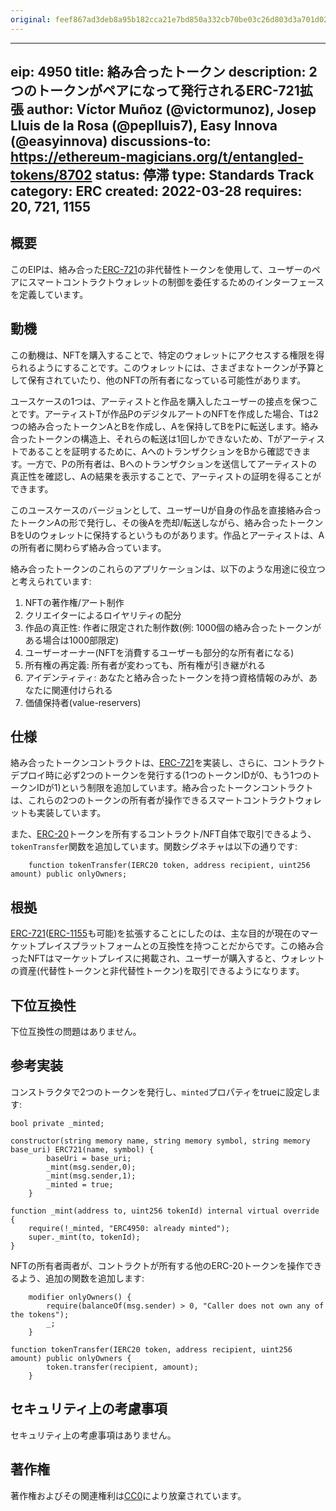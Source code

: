 ```yaml
---
original: feef867ad3deb8a95b182cca21e7bd850a332cb70be03c26d803d3a701d020fc
---
```


---
eip: 4950
title: 絡み合ったトークン
description: 2つのトークンがペアになって発行されるERC-721拡張
author: Víctor Muñoz (@victormunoz), Josep Lluis de la Rosa (@peplluis7), Easy Innova (@easyinnova)
discussions-to: https://ethereum-magicians.org/t/entangled-tokens/8702
status: 停滞
type: Standards Track
category: ERC
created: 2022-03-28
requires: 20, 721, 1155
---

## 概要

このEIPは、絡み合った[ERC-721](./eip-721.md)の非代替性トークンを使用して、ユーザーのペアにスマートコントラクトウォレットの制御を委任するためのインターフェースを定義しています。

## 動機

この動機は、NFTを購入することで、特定のウォレットにアクセスする権限を得られるようにすることです。このウォレットには、さまざまなトークンが予算として保有されていたり、他のNFTの所有者になっている可能性があります。

ユースケースの1つは、アーティストと作品を購入したユーザーの接点を保つことです。アーティストTが作品PのデジタルアートのNFTを作成した場合、Tは2つの絡み合ったトークンAとBを作成し、Aを保持してBをPに転送します。絡み合ったトークンの構造上、それらの転送は1回しかできないため、Tがアーティストであることを証明するために、AへのトランザクションをBから確認できます。一方で、Pの所有者は、Bへのトランザクションを送信してアーティストの真正性を確認し、Aの結果を表示することで、アーティストの証明を得ることができます。

このユースケースのバージョンとして、ユーザーUが自身の作品を直接絡み合ったトークンAの形で発行し、その後Aを売却/転送しながら、絡み合ったトークンBをUのウォレットに保持するというものがあります。作品とアーティストは、Aの所有者に関わらず絡み合っています。

絡み合ったトークンのこれらのアプリケーションは、以下のような用途に役立つと考えられています:

1. NFTの著作権/アート制作
2. クリエイターによるロイヤリティの配分
3. 作品の真正性: 作者に限定された制作数(例: 1000個の絡み合ったトークンがある場合は1000部限定)
4. ユーザーオーナー(NFTを消費するユーザーも部分的な所有者になる)
5. 所有権の再定義: 所有者が変わっても、所有権が引き継がれる
6. アイデンティティ: あなたと絡み合ったトークンを持つ資格情報のみが、あなたに関連付けられる
7. 価値保持者(value-reservers)

## 仕様

絡み合ったトークンコントラクトは、[ERC-721](./eip-721.md)を実装し、さらに、コントラクトデプロイ時に必ず2つのトークンを発行する(1つのトークンIDが0、もう1つのトークンIDが1)という制限を追加しています。絡み合ったトークンコントラクトは、これらの2つのトークンの所有者が操作できるスマートコントラクトウォレットも実装しています。

また、[ERC-20](./eip-20.md)トークンを所有するコントラクト/NFT自体で取引できるよう、`tokenTransfer`関数を追加しています。関数シグネチャは以下の通りです:

```solidity
    function tokenTransfer(IERC20 token, address recipient, uint256 amount) public onlyOwners;
```

## 根拠

[ERC-721](./eip-721.md)([ERC-1155](./eip-1155.md)も可能)を拡張することにしたのは、主な目的が現在のマーケットプレイスプラットフォームとの互換性を持つことだからです。この絡み合ったNFTはマーケットプレイスに掲載され、ユーザーが購入すると、ウォレットの資産(代替性トークンと非代替性トークン)を取引できるようになります。

## 下位互換性

下位互換性の問題はありません。

## 参考実装

コンストラクタで2つのトークンを発行し、`minted`プロパティをtrueに設定します:

```solidity
bool private _minted;

constructor(string memory name, string memory symbol, string memory base_uri) ERC721(name, symbol) {
        baseUri = base_uri;
        _mint(msg.sender,0);
        _mint(msg.sender,1);
        _minted = true;
    }

function _mint(address to, uint256 tokenId) internal virtual override {
    require(!_minted, "ERC4950: already minted");
    super._mint(to, tokenId);
}
```

NFTの所有者両者が、コントラクトが所有する他のERC-20トークンを操作できるよう、追加の関数を追加します:

```solidity
    modifier onlyOwners() {
        require(balanceOf(msg.sender) > 0, "Caller does not own any of the tokens");
        _;
    }

function tokenTransfer(IERC20 token, address recipient, uint256 amount) public onlyOwners {
        token.transfer(recipient, amount);
    }
```

## セキュリティ上の考慮事項

セキュリティ上の考慮事項はありません。

## 著作権

著作権およびその関連権利は[CC0](../LICENSE.md)により放棄されています。